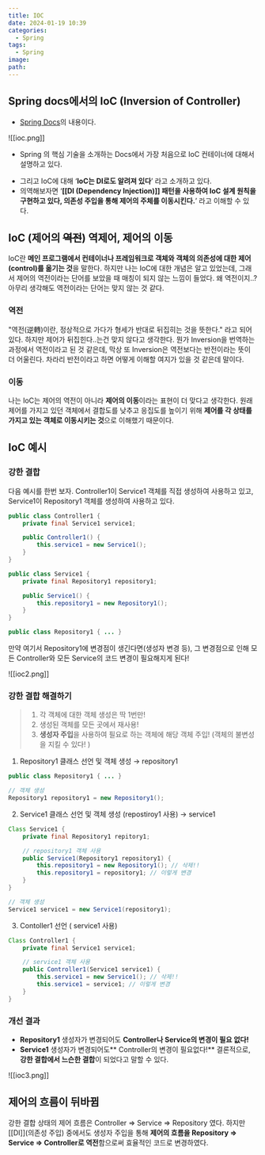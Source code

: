 ```yaml
---
title: IOC
date: 2024-01-19 10:39
categories:
  - Spring
tags:
  - Spring
image: 
path:
---
```


## Spring docs에서의 IoC (Inversion of Controller)
+ [Spring Docs](https://docs.spring.io/spring-framework/reference/core/beans/introduction.html)의 내용이다.

![[ioc.png]]

+ Spring 의 핵심 기술을 소개하는 Docs에서 가장 처음으로 IoC 컨테이너에 대해서 설명하고 있다.
- 그리고 IoC에 대해 ‘**IoC는 DI로도 알려져 있다**’ 라고 소개하고 있다.
- 의역해보자면 ‘**[[DI (Dependency Injection)]] 패턴을 사용하여 IoC 설계 원칙을 구현하고 있다, 의존성 주입을 통해 제어의 주체를 이동시킨다.**’ 라고 이해할 수 있다.

## IoC (제어의 ~~역전~~) 역제어, 제어의 이동
IoC란 **메인 프로그램에서 컨테이너나 프레임워크로 객체와 객체의 의존성에 대한 제어(control)를 옮기는 것**을 말한다. 하지만 나는 IoC에 대한 개념은 알고 있었는데, 그래서 제어의 역전이라는 단어를 보았을 때 매칭이 되지 않는 느낌이 들었다. 왜 역전이지..? 아무리 생각해도 역전이라는 단어는 맞지 않는 것 같다.

### 역전
"역전(逆轉)이란, 정상적으로 가다가 형세가 반대로 뒤집히는 것을 뜻한다." 라고 되어 있다. 하지만 제어가 뒤집힌다..는건 맞지 않다고 생각한다. 뭔가 Inversion을 번역하는 과정에서 역전이라고 된 것 같은데, 막상 또 Inversion은 역전보다는 반전이라는 뜻이 더 어울린다. 차라리 반전이라고 하면 어떻게 이해할 여지가 있을 것 같은데 말이다.

### 이동
나는 IoC는 제어의 역전이 아니라 **제어의 이동**이라는 표현이 더 맞다고 생각한다. 원래 제어를 가지고 있던 객체에서 결합도를 낮추고 응집도를 높이기 위해 **제어를 각 상태를 가지고 있는 객체로 이동시키는 것**으로 이해했기 때문이다.

## IoC 예시 
### 강한 결합
다음 예시를 한번 보자. Controller1이 Service1 객체를 직접 생성하여 사용하고 있고, Service1이 Repository1 객체를 생성하여 사용하고 있다.

```java
public class Controller1 {
	private final Service1 service1;

	public Controller1() {
		this.service1 = new Service1();
	}
}

public class Service1 {
	private final Repository1 repository1;

	public Service1() {
		this.repository1 = new Repository1();
	}
}

public class Repository1 { ... }
```

만약 여기서 Repository1에 변경점이 생긴다면(생성자 변경 등), 그 변경점으로 인해 모든 Controller와 모든 Service의 코드 변경이 필요해지게 된다!

![[ioc2.png]]

### 강한 결합 해결하기
>
>1. 각 객체에 대한 객체 생성은 딱 1번만!
>2. 생성된 객체를 모든 곳에서 재사용!
>3. **생성자 주입**을 사용하여 필요로 하는 객체에 해당 객체 주입! (객체의 불변성을 지킬 수 있다! )


1. Repository1 클래스 선언 및 객체 생성 → repository1

```java
public class Repository1 { ... }

// 객체 생성
Repository1 repository1 = new Repository1();
```

2. Service1 클래스 선언 및 객체 생성 (repostiroy1 사용) → service1

```java
Class Service1 {
	private final Repository1 repitory1;

	// repository1 객체 사용
	public Service1(Repository1 repository1) {
		this.repository1 = new Repository1(); // 삭제!!
		this.repository1 = repository1; // 이렇게 변경
	}
}

// 객체 생성
Service1 service1 = new Service1(repository1);
```

3. Contoller1 선언 ( service1 사용)

```java
Class Controller1 {
	private final Service1 service1;

	// service1 객체 사용
	public Controller1(Service1 service1) {
		this.service1 = new Service1(); // 삭제!!
		this.service1 = service1; // 이렇게 변경
	}
}
```

### 개선 결과
+ **Repository1** 생성자가 변경되어도 **Controller나 Service의 변경이 필요 없다!**
+  **Service1** 생성자가 변경되어도** Controller의 변경이 필요없다!**
결론적으로, **강한 결합에서 느슨한 결합**이 되었다고 말할 수 있다.

![[ioc3.png]]


## 제어의 흐름이 뒤바뀜
강한 결합 상태의 제어 흐름은 Controller ⇒ Service ⇒ Repository 였다. 하지만 [[DI]](의존성 주입) 중에서도 생성자 주입을 통해 **제어의 흐름을 Repository ⇒ Service ⇒ Controller로 역전**함으로써 효율적인 코드로 변경하였다.